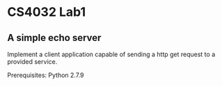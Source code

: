 # CS4032 Lab1
## A simple echo server

Implement a client application capable of sending a http get request to a provided service.

Prerequisites:
Python 2.7.9
